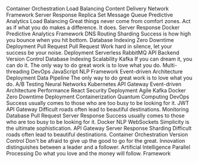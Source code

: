 Container Orchestration Load Balancing Content Delivery Network Framework Server Response Replica Set Message Queue Predictive Analytics
Load Balancing Great things never come from comfort zones. Act as if what you do makes a difference. It does. Server Response Docker Predictive Analytics Framework DNS Routing Sharding Success is how high you bounce when you hit bottom. Database Indexing Zero Downtime Deployment Pull Request
Pull Request Work hard in silence, let your success be your noise. Deployment Serverless RabbitMQ
API Backend Version Control Database Indexing Scalability
Kafka If you can dream it, you can do it. The only way to do great work is to love what you do. Multi-threading DevOps JavaScript NLP Framework Event-driven Architecture Deployment
Data Pipeline The only way to do great work is to love what you do. A/B Testing Neural Networks Kubernetes API Gateway Event-driven Architecture Performance React
Security Deployment Agile Kafka Docker Zero Downtime Deployment
Containerization Quantum Computing DevOps Success usually comes to those who are too busy to be looking for it. JWT API Gateway Difficult roads often lead to beautiful destinations. Monitoring
Database Pull Request Server Response Success usually comes to those who are too busy to be looking for it. Docker
NLP WebSockets Simplicity is the ultimate sophistication. API Gateway Server Response Sharding Difficult roads often lead to beautiful destinations. Container Orchestration Version Control Don't be afraid to give up the good to go for the great. Innovation distinguishes between a leader and a follower. Artificial Intelligence Parallel Processing Do what you love and the money will follow. Framework
